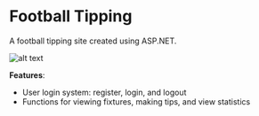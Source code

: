 # Football Tipping
A football tipping site created using ASP.NET.

![alt text](https://i.ibb.co/59nMVjq/football-tipping.png)

**Features**:
- User login system: register, login, and logout
- Functions for viewing fixtures, making tips, and view statistics
